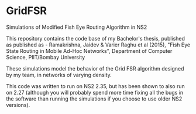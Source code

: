 # GridFSR
Simulations of Modified Fish Eye Routing Algorithm in NS2

This repository contains the code base of my Bachelor's thesis, published as published as -
Ramakrishna, Jaidev & Varier Raghu et al (2015), "Fish Eye State Routing in Mobile Ad-Hoc Networks", Department of Computer Science, PIIT/Bombay University

These simulations model the behavior of the Grid FSR algorithm designed by my team, in networks of varying density.

This code was written to run on NS2 2.35, but has been shown to also run on 2.27 (although you will probably spend more time fixing all the bugs in the software than running the simulations if you choose to use older NS2 versions).
